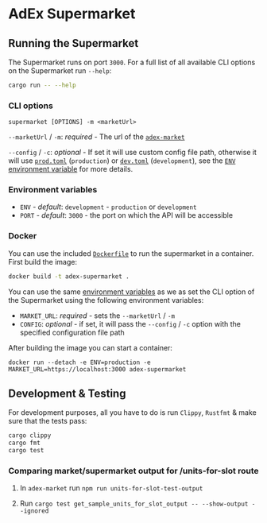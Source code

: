 # AdEx Supermarket

## Running the Supermarket

The Supermarket runs on port `3000`. For a full list of all available CLI options on the Supermarket run `--help`:

```bash
cargo run -- --help
```

### CLI options

`supermarket [OPTIONS] -m <marketUrl>`

`--marketUrl` / `-m`: *required* - The url of the [`adex-market`](https://github.com/AdExNetwork/adex-market)

`--config` / `-c`: *optional* - If set it will use custom config file path, otherwise it will use [`prod.toml`](./config/prod.toml) (`production`) or [`dev.toml`](./config/dev.toml) (`development`), see the [`ENV` environment variable](#environment-variables) for more details.

### Environment variables

* `ENV` - *default*: `development` - `production` or `development`
* `PORT` - *default*: `3000` - the port on which the API will be accessible

### Docker

You can use the included [`Dockerfile`](./Dockerfile) to run the supermarket in a container.
First build the image:

```bash
docker build -t adex-supermarket .
```

You can use the same [environment variables](#environment-variables) as we as set the CLI option of the Supermarket using the following environment variables:

* `MARKET_URL`: *required* - sets the `--marketUrl` / `-m`
* `CONFIG`: *optional* - if set, it will pass the `--config` / `-c` option with the specified configuration file path


After building the image you can start a container:

```
docker run --detach -e ENV=production -e MARKET_URL=https://localhost:3000 adex-supermarket
```

## Development & Testing

For development purposes, all you have to do is run `Clippy`, `Rustfmt` & make sure that the tests pass:

```bash
cargo clippy
cargo fmt
cargo test
```

### Comparing market/supermarket output for /units-for-slot route

1. In `adex-market` run `npm run units-for-slot-test-output`

2. Run `cargo test get_sample_units_for_slot_output -- --show-output --ignored`
